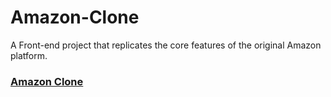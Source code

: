 # Amazon-Clone
A Front-end project that replicates the core features of the original Amazon platform.
<h3><a href="https://suhanakaura.github.io/Amazon-Clone/amazon/index.html">Amazon Clone</a></h3>
